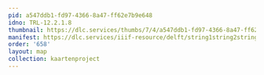 ```yaml
---
pid: a547ddb1-fd97-4366-8a47-ff62e7b9e648
idno: TRL-12.2.1.8
thumbnail: https://dlc.services/thumbs/7/4/a547ddb1-fd97-4366-8a47-ff62e7b9e648/full/400,339/0/default.jpg
manifest: https://dlc.services/iiif-resource/delft/string1string2string3/kaartenproject-2007/TRL-12.2.1.8
order: '658'
layout: map
collection: kaartenproject
---
```

